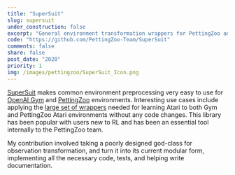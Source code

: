 ```yaml
---
title: "SuperSuit"
slug: supersuit
under_construction: false
excerpt: "General environment transformation wrappers for PettingZoo and Gym. (100+ github stars)"
code: "https://github.com/PettingZoo-Team/SuperSuit"
comments: false
share: false
post_date: "2020"
priority: 1
img: /images/pettingzoo/SuperSuit_Icon.png
---
```



[SuperSuit](https://github.com/PettingZoo-Team/SuperSuit) makes common environment preprocessing very easy to use for [OpenAI Gym](https://gym.openai.com/) and [PettingZoo](https://www.pettingzoo.ml/) environments. Interesting use cases include applying the [large set of wrappers](https://www.pettingzoo.ml/atari#preprocessing) needed for learning Atari to both Gym and PettingZoo Atari environments without any code changes. This library has been popular with users new to RL and has been an essential tool internally to the PettingZoo team.

My contribution involved taking a poorly designed god-class for observation transformation, and turn it into its current modular form, implementing all the necessary code, tests, and helping write documentation.
